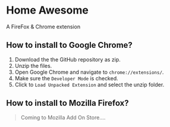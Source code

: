 # Home Awesome
A FireFox & Chrome extension



## How to install to Google Chrome?
1. Download the the GitHub repository as zip. 
2. Unzip the files. 
3. Open Google Chrome and navigate to `chrome://extensions/`.
4. Make sure the `Developer Mode` is checked.
5. Click to `Load Unpacked Extension` and select the unzip folder. 

## How to install to Mozilla Firefox?
 > Coming to Mozilla Add On Store....


